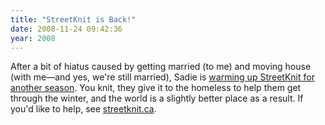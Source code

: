```yaml
---
title: "StreetKnit is Back!"
date: 2008-11-24 09:42:36
year: 2008
---
```

After a bit of hiatus caused by getting married (to me) and moving house (with me—and yes, we're still married), Sadie is <a href="http://www.streetknit.ca/?p=68">warming up StreetKnit for another season</a>. You knit, they give it to the homeless to help them get through the winter, and the world is a slightly better place as a result.  If you'd like to help, see <a href="http://www.streetknit.ca">streetknit.ca</a>.

